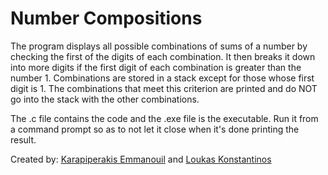 # Number Compositions

The program displays all possible
combinations of sums of a number by checking
the first of the digits of each combination. It
then breaks it down into more digits if the
first digit of each combination is
greater than the number 1.
Combinations are stored in a stack except for
those whose first digit is 1. The
combinations that meet this criterion
are printed and do NOT go into the stack with the
other combinations.


The .c file contains the code and the .exe file is the executable. Run it from a command prompt so as to not let it close when it's done printing the result.

Created by: [Karapiperakis Emmanouil](https://github.com/MKarapiperakis) and [Loukas Konstantinos](https://github.com/KostasLoukas)
